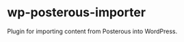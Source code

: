 wp-posterous-importer
=====================

Plugin for importing content from Posterous into WordPress.
